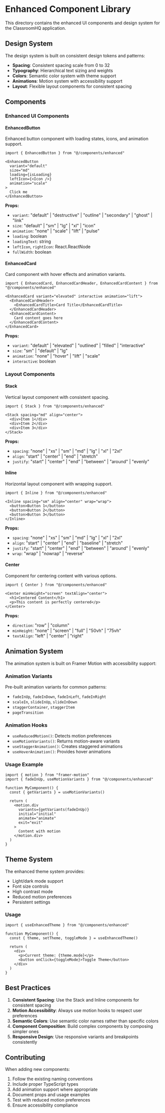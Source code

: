 # Enhanced Component Library

This directory contains the enhanced UI components and design system for the ClassroomHQ application.

## Design System

The design system is built on consistent design tokens and patterns:

- **Spacing**: Consistent spacing scale from 0 to 32
- **Typography**: Hierarchical text sizing and weights
- **Colors**: Semantic color system with theme support
- **Animations**: Motion system with accessibility support
- **Layout**: Flexible layout components for consistent spacing

## Components

### Enhanced UI Components

#### EnhancedButton
Enhanced button component with loading states, icons, and animation support.

```tsx
import { EnhancedButton } from "@/components/enhanced"

<EnhancedButton 
  variant="default" 
  size="md" 
  loading={isLoading}
  leftIcon={<Icon />}
  animation="scale"
>
  Click me
</EnhancedButton>
```

**Props:**
- `variant`: "default" | "destructive" | "outline" | "secondary" | "ghost" | "link"
- `size`: "default" | "sm" | "lg" | "xl" | "icon"
- `animation`: "none" | "scale" | "lift" | "pulse"
- `loading`: boolean
- `loadingText`: string
- `leftIcon`, `rightIcon`: React.ReactNode
- `fullWidth`: boolean

#### EnhancedCard
Card component with hover effects and animation variants.

```tsx
import { EnhancedCard, EnhancedCardHeader, EnhancedCardContent } from "@/components/enhanced"

<EnhancedCard variant="elevated" interactive animation="lift">
  <EnhancedCardHeader>
    <EnhancedCardTitle>Card Title</EnhancedCardTitle>
  </EnhancedCardHeader>
  <EnhancedCardContent>
    Card content goes here
  </EnhancedCardContent>
</EnhancedCard>
```

**Props:**
- `variant`: "default" | "elevated" | "outlined" | "filled" | "interactive"
- `size`: "sm" | "default" | "lg"
- `animation`: "none" | "hover" | "lift" | "scale"
- `interactive`: boolean

### Layout Components

#### Stack
Vertical layout component with consistent spacing.

```tsx
import { Stack } from "@/components/enhanced"

<Stack spacing="md" align="center">
  <div>Item 1</div>
  <div>Item 2</div>
  <div>Item 3</div>
</Stack>
```

**Props:**
- `spacing`: "none" | "xs" | "sm" | "md" | "lg" | "xl" | "2xl"
- `align`: "start" | "center" | "end" | "stretch"
- `justify`: "start" | "center" | "end" | "between" | "around" | "evenly"

#### Inline
Horizontal layout component with wrapping support.

```tsx
import { Inline } from "@/components/enhanced"

<Inline spacing="sm" align="center" wrap="wrap">
  <button>Button 1</button>
  <button>Button 2</button>
  <button>Button 3</button>
</Inline>
```

**Props:**
- `spacing`: "none" | "xs" | "sm" | "md" | "lg" | "xl" | "2xl"
- `align`: "start" | "center" | "end" | "baseline" | "stretch"
- `justify`: "start" | "center" | "end" | "between" | "around" | "evenly"
- `wrap`: "wrap" | "nowrap" | "reverse"

#### Center
Component for centering content with various options.

```tsx
import { Center } from "@/components/enhanced"

<Center minHeight="screen" textAlign="center">
  <h1>Centered Content</h1>
  <p>This content is perfectly centered</p>
</Center>
```

**Props:**
- `direction`: "row" | "column"
- `minHeight`: "none" | "screen" | "full" | "50vh" | "75vh"
- `textAlign`: "left" | "center" | "right"

## Animation System

The animation system is built on Framer Motion with accessibility support:

### Animation Variants
Pre-built animation variants for common patterns:
- `fadeInUp`, `fadeInDown`, `fadeInLeft`, `fadeInRight`
- `scaleIn`, `slideInUp`, `slideInDown`
- `staggerContainer`, `staggerItem`
- `pageTransition`

### Animation Hooks
- `useReducedMotion()`: Detects motion preferences
- `useMotionVariants()`: Returns motion-aware variants
- `useStaggerAnimation()`: Creates staggered animations
- `useHoverAnimation()`: Provides hover animations

### Usage Example
```tsx
import { motion } from "framer-motion"
import { fadeInUp, useMotionVariants } from "@/components/enhanced"

function MyComponent() {
  const { getVariants } = useMotionVariants()
  
  return (
    <motion.div
      variants={getVariants(fadeInUp)}
      initial="initial"
      animate="animate"
      exit="exit"
    >
      Content with motion
    </motion.div>
  )
}
```

## Theme System

The enhanced theme system provides:
- Light/dark mode support
- Font size controls
- High contrast mode
- Reduced motion preferences
- Persistent settings

### Usage
```tsx
import { useEnhancedTheme } from "@/components/enhanced"

function MyComponent() {
  const { theme, setTheme, toggleMode } = useEnhancedTheme()
  
  return (
    <div>
      <p>Current theme: {theme.mode}</p>
      <button onClick={toggleMode}>Toggle Theme</button>
    </div>
  )
}
```

## Best Practices

1. **Consistent Spacing**: Use the Stack and Inline components for consistent spacing
2. **Motion Accessibility**: Always use motion hooks to respect user preferences
3. **Semantic Colors**: Use semantic color names rather than specific colors
4. **Component Composition**: Build complex components by composing simpler ones
5. **Responsive Design**: Use responsive variants and breakpoints consistently

## Contributing

When adding new components:
1. Follow the existing naming conventions
2. Include proper TypeScript types
3. Add animation support where appropriate
4. Document props and usage examples
5. Test with reduced motion preferences
6. Ensure accessibility compliance